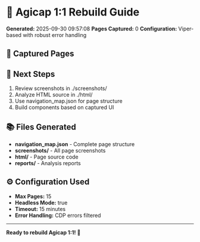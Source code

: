 # 🚀 Agicap 1:1 Rebuild Guide

**Generated:** 2025-09-30 09:57:08
**Pages Captured:** 0
**Configuration:** Viper-based with robust error handling

## 📱 Captured Pages

## 🎯 Next Steps

1. Review screenshots in ./screenshots/
2. Analyze HTML source in ./html/
3. Use navigation_map.json for page structure
4. Build components based on captured UI

## 📚 Files Generated

- **navigation_map.json** - Complete page structure
- **screenshots/** - All page screenshots
- **html/** - Page source code
- **reports/** - Analysis reports

## ⚙️ Configuration Used

- **Max Pages:** 15
- **Headless Mode:** true
- **Timeout:** 15 minutes
- **Error Handling:** CDP errors filtered

---

**Ready to rebuild Agicap 1:1! 🚀**
